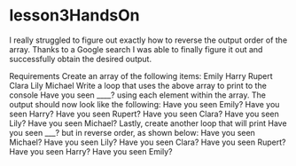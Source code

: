 # lesson3HandsOn

I really struggled to figure out exactly how to reverse the output order of the array. Thanks to a Google search I was able to finally figure it out and successfully obtain the desired output.

Requirements
Create an array of the following items:
Emily
Harry
Rupert
Clara
Lily
Michael
Write a loop that uses the above array to print to the console Have you seen ____? using each element within the array.
The output should now look like the following:
Have you seen Emily?
Have you seen Harry?
Have you seen Rupert?
Have you seen Clara?
Have you seen Lily?
Have you seen Michael?
Lastly, create another loop that will print Have you seen ___? but in reverse order, as shown below:
Have you seen Michael?
Have you seen Lily?
Have you seen Clara?
Have you seen Rupert?
Have you seen Harry?
Have you seen Emily?
